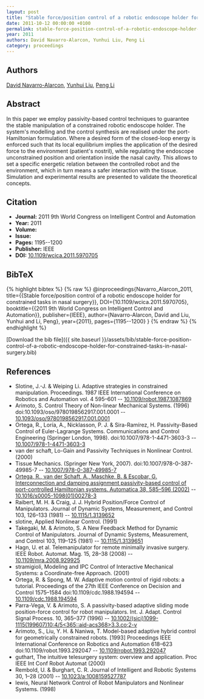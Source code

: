 ```yaml
---
layout: post
title: "Stable force/position control of a robotic endoscope holder for constrained tasks in nasal surgery"
date: 2011-10-12 00:00:00 +0100
permalink: stable-force-position-control-of-a-robotic-endoscope-holder-for-constrained-tasks-in-nasal-surgery
year: 2011
authors: David Navarro-Alarcon, Yunhui Liu, Peng Li
category: proceedings
---
```

 
## Authors
[David Navarro-Alarcon](authors/david-navarro-alarcon), [Yunhui Liu](authors/yun-hui-liu), [Peng Li](authors/peng-li)
 
## Abstract
In this paper we employ passivity-based control techniques to guarantee the stable manipulation of a constrained robotic endoscope holder. The system's modelling and the control synthesis are realised under the port-Hamiltonian formulation. Where a desired form of the closed-loop energy is enforced such that its local equilibrium implies the application of the desired force to the environment (patient's nostril), while regulating the endoscope unconstrained position and orientation inside the nasal cavity. This allows to set a specific energetic relation between the controlled robot and the environment, which in turn means a safer interaction with the tissue. Simulation and experimental results are presented to validate the theoretical concepts.
 
## Citation
- **Journal:** 2011 9th World Congress on Intelligent Control and Automation
- **Year:** 2011
- **Volume:** 
- **Issue:** 
- **Pages:** 1195--1200
- **Publisher:** IEEE
- **DOI:** [10.1109/wcica.2011.5970705](https://doi.org/10.1109/wcica.2011.5970705)
 
## BibTeX
{% highlight bibtex %}
{% raw %}
@inproceedings{Navarro_Alarcon_2011,
  title={{Stable force/position control of a robotic endoscope holder for constrained tasks in nasal surgery}},
  DOI={10.1109/wcica.2011.5970705},
  booktitle={{2011 9th World Congress on Intelligent Control and Automation}},
  publisher={IEEE},
  author={Navarro-Alarcon, David and Liu, Yunhui and Li, Peng},
  year={2011},
  pages={1195--1200}
}
{% endraw %}
{% endhighlight %}
 
[Download the bib file]({{ site.baseurl }}/assets/bib/stable-force-position-control-of-a-robotic-endoscope-holder-for-constrained-tasks-in-nasal-surgery.bib)
 
## References
- Slotine, J.-J. & Weiping Li. Adaptive strategies in constrained manipulation. Proceedings. 1987 IEEE International Conference on Robotics and Automation vol. 4 595–601 -- [10.1109/robot.1987.1087869](https://doi.org/10.1109/robot.1987.1087869)
- Arimoto, S. Control Theory of Non-linear Mechanical Systems. (1996) doi:10.1093/oso/9780198562917.001.0001 -- [10.1093/oso/9780198562917.001.0001](https://doi.org/10.1093/oso/9780198562917.001.0001)
- Ortega, R., Loría, A., Nicklasson, P. J. & Sira-Ramírez, H. Passivity-Based Control of Euler-Lagrange Systems. Communications and Control Engineering (Springer London, 1998). doi:10.1007/978-1-4471-3603-3 -- [10.1007/978-1-4471-3603-3](https://doi.org/10.1007/978-1-4471-3603-3)
- van der schaft, Lo-Gain and Passivity Techniques in Nonlinear Control. (2000)
- Tissue Mechanics. (Springer New York, 2007). doi:10.1007/978-0-387-49985-7 -- [10.1007/978-0-387-49985-7](https://doi.org/10.1007/978-0-387-49985-7)
- [Ortega, R., van der Schaft, A., Maschke, B. & Escobar, G. Interconnection and damping assignment passivity-based control of port-controlled Hamiltonian systems. Automatica 38, 585–596 (2002)](interconnection-and-damping-assignment-passivity-based-control-of-port-controlled-hamiltonian-systems) -- [10.1016/s0005-1098(01)00278-3](https://doi.org/10.1016/s0005-1098(01)00278-3)
- Raibert, M. H. & Craig, J. J. Hybrid Position/Force Control of Manipulators. Journal of Dynamic Systems, Measurement, and Control 103, 126–133 (1981) -- [10.1115/1.3139652](https://doi.org/10.1115/1.3139652)
- slotine, Applied Nonlinear Control. (1991)
- Takegaki, M. & Arimoto, S. A New Feedback Method for Dynamic Control of Manipulators. Journal of Dynamic Systems, Measurement, and Control 103, 119–125 (1981) -- [10.1115/1.3139651](https://doi.org/10.1115/1.3139651)
- Hagn, U. et al. Telemanipulator for remote minimally invasive surgery. IEEE Robot. Automat. Mag. 15, 28–38 (2008) -- [10.1109/mra.2008.929925](https://doi.org/10.1109/mra.2008.929925)
- stramigioli, Modeling and IPC Control of Interactive Mechanical Systems: a Coordinate-free Approach. (2001)
- Ortega, R. & Spong, M. W. Adaptive motion control of rigid robots: a tutorial. Proceedings of the 27th IEEE Conference on Decision and Control 1575–1584 doi:10.1109/cdc.1988.194594 -- [10.1109/cdc.1988.194594](https://doi.org/10.1109/cdc.1988.194594)
- Parra-Vega, V. & Arimoto, S. A passivity-based adaptive sliding mode position-force control for robot manipulators. Int. J. Adapt. Control Signal Process. 10, 365–377 (1996) -- [10.1002/(sici)1099-1115(199607)10:4/5<365::aid-acs368>3.3.co;2-v](https://doi.org/10.1002/(sici)1099-1115(199607)10:4/5<365::aid-acs368>3.3.co;2-v)
- Arimoto, S., Liu, Y. H. & Naniwa, T. Model-based adaptive hybrid control for geometrically constrained robots. [1993] Proceedings IEEE International Conference on Robotics and Automation 618–623 doi:10.1109/robot.1993.292047 -- [10.1109/robot.1993.292047](https://doi.org/10.1109/robot.1993.292047)
- guthart, The intuitive telesurgery system: overview and application. Proc IEEE Int Conf Robot Automat (2000)
- Rembold, U. & Burghart, C. R. Journal of Intelligent and Robotic Systems 30, 1–28 (2001) -- [10.1023/a:1008159527787](https://doi.org/10.1023/a:1008159527787)
- lewis, Neural Network Control of Robot Manipulators and Nonlinear Systems. (1998)

